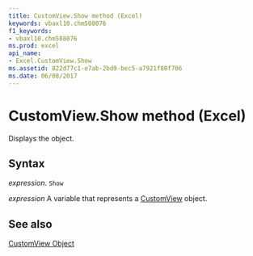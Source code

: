 ```yaml
---
title: CustomView.Show method (Excel)
keywords: vbaxl10.chm508076
f1_keywords:
- vbaxl10.chm508076
ms.prod: excel
api_name:
- Excel.CustomView.Show
ms.assetid: 822d77c1-e7ab-2bd9-bec5-a7921f80f706
ms.date: 06/08/2017
---
```



# CustomView.Show method (Excel)

Displays the object.


## Syntax

_expression_. `Show`

_expression_ A variable that represents a [CustomView](Excel.CustomView.md) object.


## See also


[CustomView Object](Excel.CustomView.md)

